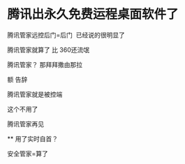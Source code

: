 # 腾讯出永久免费运程桌面软件了


腾讯管家远控后门=后门&nbsp;&nbsp;已经说的很明显了

腾讯管家就算了 比 360还流氓

腾讯管家？ 那拜拜撒由那拉

额 告辞

腾讯管家就是被控端

这个不用了&nbsp;&nbsp;<img src="static/image/smiley/default/lol.gif" smilieid="12" border="0" alt="" /><img src="static/image/smiley/default/lol.gif" smilieid="12" border="0" alt="" />

腾讯管家再见<img src="static/image/smiley/default/smile.gif" smilieid="1" border="0" alt="" /><img id="aimg_LnFsu" onclick="zoom(this, this.src, 0, 0, 0)" class="zoom" src="https://cdn.jsdelivr.net/gh/hishis/forum-master/public/images/patch.gif" onmouseover="img_onmouseoverfunc(this)" onload="thumbImg(this)" border="0" alt="" />

** 用了实时自首？

安全管家=算了
